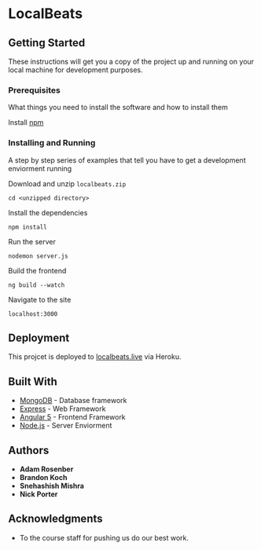 # LocalBeats

## Getting Started

These instructions will get you a copy of the project up and running on your local machine for development purposes.

### Prerequisites

What things you need to install the software and how to install them

Install [npm](https://www.npmjs.com/get-npm)


### Installing and Running

A step by step series of examples that tell you have to get a development enviorment running

Download and unzip `localbeats.zip`

```
cd <unzipped directory>
```

Install the dependencies

```
npm install
```

Run the server

```
nodemon server.js
```

Build the frontend

```
ng build --watch
```

Navigate to the site

```
localhost:3000
```


## Deployment

This projcet is deployed to [localbeats.live](https://www.localbeats.live) via Heroku.

## Built With

* [MongoDB](https://www.mongodb.com) - Database framework
* [Express](https://expressjs.com) - Web Framework
* [Angular 5](https://angular.io) - Frontend Framework
* [Node.js](https://nodejs.org/en/) - Server Enviorment

## Authors

* **Adam Rosenber**
*  **Brandon Koch**
*  **Snehashish Mishra** 
*  **Nick Porter**

## Acknowledgments

* To the course staff for pushing us do our best work.
